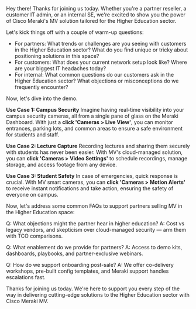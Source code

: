 Hey there! Thanks for joining us today. Whether you're a partner reseller, a customer IT admin, or an internal SE, we're excited to show you the power of Cisco Meraki's MV solution tailored for the Higher Education sector.

Let's kick things off with a couple of warm-up questions:
- For partners: What trends or challenges are you seeing with customers in the Higher Education sector? What do you find unique or tricky about positioning solutions in this space?
- For customers: What does your current network setup look like? Where are your biggest IT headaches today?
- For internal: What common questions do our customers ask in the Higher Education sector? What objections or misconceptions do we frequently encounter?

Now, let's dive into the demo.

**Use Case 1: Campus Security**
Imagine having real-time visibility into your campus security cameras, all from a single pane of glass on the Meraki Dashboard. With just a **click 'Cameras > Live View'**, you can monitor entrances, parking lots, and common areas to ensure a safe environment for students and staff.

**Use Case 2: Lecture Capture**
Recording lectures and sharing them securely with students has never been easier. With MV's cloud-managed solution, you can **click 'Cameras > Video Settings'** to schedule recordings, manage storage, and access footage from any device.

**Use Case 3: Student Safety**
In case of emergencies, quick response is crucial. With MV smart cameras, you can **click 'Cameras > Motion Alerts'** to receive instant notifications and take action, ensuring the safety of everyone on campus.

Now, let's address some common FAQs to support partners selling MV in the Higher Education space:

Q: What objections might the partner hear in higher education?
A: Cost vs legacy vendors, and skepticism over cloud-managed security — arm them with TCO comparisons.

Q: What enablement do we provide for partners?
A: Access to demo kits, dashboards, playbooks, and partner-exclusive webinars.

Q: How do we support onboarding post-sale?
A: We offer co-delivery workshops, pre-built config templates, and Meraki support handles escalations fast.

Thanks for joining us today. We're here to support you every step of the way in delivering cutting-edge solutions to the Higher Education sector with Cisco Meraki MV.